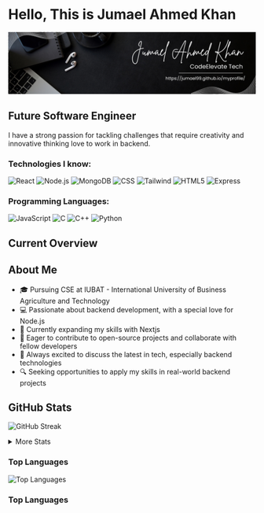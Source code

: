 # Hello, This is Jumael Ahmed Khan

![Cover Image](./cover-image.png)

## Future Software Engineer 

I have a strong passion for tackling challenges that require creativity and innovative thinking love to work in backend. 


### Technologies I know:
![React](https://img.shields.io/badge/-React-61DAFB?style=flat-square&logo=react&logoColor=black)
![Node.js](https://img.shields.io/badge/-Node.js-339933?style=flat-square&logo=node.js&logoColor=white)
![MongoDB](https://img.shields.io/badge/-MongoDB-47A248?style=flat-square&logo=mongodb&logoColor=white)
![CSS](https://img.shields.io/badge/-CSS3-1572B6?style=flat-square&logo=css3&logoColor=white)
![Tailwind](https://img.shields.io/badge/-Tailwind-38B2AC?style=flat-square&logo=tailwind-css&logoColor=white)
![HTML5](https://img.shields.io/badge/-HTML5-E34F26?style=flat-square&logo=html5&logoColor=white)
![Express](https://img.shields.io/badge/-Express-000000?style=flat-square&logo=express&logoColor=white)

### Programming Languages:
![JavaScript](https://img.shields.io/badge/-JavaScript-F7DF1E?style=flat-square&logo=javascript&logoColor=black)
![C](https://img.shields.io/badge/-C-A8B9CC?style=flat-square&logo=c&logoColor=black)
![C++](https://img.shields.io/badge/-C++-00599C?style=flat-square&logo=c%2B%2B&logoColor=white)
![Python](https://img.shields.io/badge/-Python-3776AB?style=flat-square&logo=python&logoColor=white)

## Current Overview

## About Me

- 🎓 Pursuing CSE at IUBAT - International University of Business Agriculture and Technology
- 💻 Passionate about backend development, with a special love for Node.js
- 🚀 Currently expanding my skills with Nextjs
- 🌟 Eager to contribute to open-source projects and collaborate with fellow developers
- 💬 Always excited to discuss the latest in tech, especially backend technologies
- 🔍 Seeking opportunities to apply my skills in real-world backend projects

## GitHub Stats

![GitHub Streak](https://github-readme-streak-stats.herokuapp.com/?user=jumael99&theme=dark)

<details>
  <summary>More Stats</summary>

[![GitHub stats](https://github-readme-stats.vercel.app/api?username=jumael99&show_icons=true&theme=radical)](https://github.com/anuraghazra/github-readme-stats)

![Profile Views](https://komarev.com/ghpvc/?username=jumael99&color=blueviolet)

![Contributions](https://img.shields.io/github/commit-activity/m/jumael99/jumael99?label=Contributions&color=brightgreen)

![Pull Requests](https://img.shields.io/github/issues-pr/jumael99/jumael99?label=Pull%20Requests&color=blue)

![Issues](https://img.shields.io/github/issues/jumael99/jumael99?label=Issues&color=red)

![Repositories Contributed To](https://img.shields.io/github/contributors-anon/jumael99/jumael99?label=Repositories%20Contributed%20To&color=orange)
</details>

### Top Languages

![Top Languages](https://github-readme-stats.vercel.app/api/top-langs/?username=jumael99&layout=compact&theme=radical)

### Top Languages


